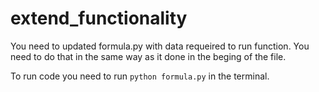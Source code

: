 # extend_functionality

You need to updated formula.py with data requeired to run function. You need to do that in the same way as it done in the beging of the file.

To run code you need to run `python formula.py` in the terminal.


